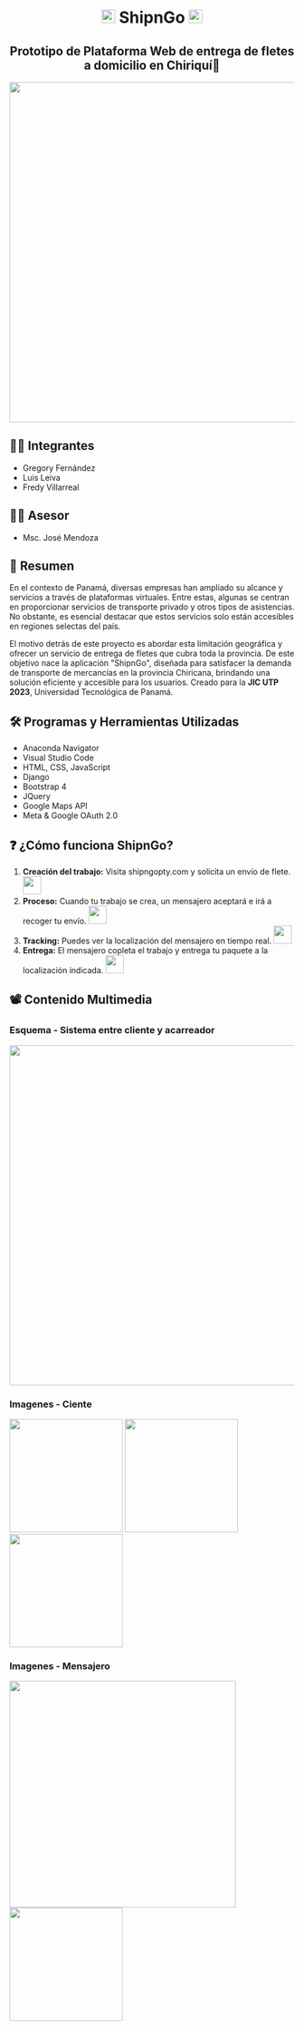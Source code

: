 <div align= "center">
  <h1><img src="https://cdn.discordapp.com/attachments/1059340932018864149/1148016787863130113/XX-chiriqui_province-modified.png" width="24px"> ShipnGo <img src="https://cdn.discordapp.com/attachments/1059340932018864149/1148016787863130113/XX-chiriqui_province-modified.png" width="24px"></h1>
</div>

<div align= "center">
  <h2>Prototipo de Plataforma Web de entrega de fletes a domicilio en Chiriquí🚚</h2>
  <img src="https://cdn.discordapp.com/attachments/1059340932018864149/1147983656430878781/image.png" width="600px">
</div>

## 👨‍💻 Integrantes

- Gregory Fernández
- Luis Leiva
- Fredy Villarreal

## 👨‍🏫 Asesor

- Msc. José Mendoza
  
## 📖 Resumen

En el contexto de Panamá, diversas empresas han ampliado su alcance y servicios a través de plataformas virtuales. Entre estas, algunas se centran en proporcionar servicios de transporte privado y otros tipos de asistencias. No obstante, es esencial destacar que estos servicios solo están accesibles en regiones selectas del país.

El motivo detrás de este proyecto es abordar esta limitación geográfica y ofrecer un servicio de entrega de fletes que cubra toda la provincia. De este objetivo nace la aplicación "ShipnGo", diseñada para satisfacer la demanda de transporte de mercancías en la provincia Chiricana, brindando una solución eficiente y accesible para los usuarios. Creado para la **JIC UTP 2023**, Universidad Tecnológica de Panamá.

## 🛠 Programas y Herramientas Utilizadas

- Anaconda Navigator
- Visual Studio Code
- HTML, CSS, JavaScript
- Django
- Bootstrap 4
- JQuery
- Google Maps API
- Meta & Google OAuth 2.0

## ❓ ¿Cómo funciona ShipnGo?

1. **Creación del trabajo:** Visita shipngopty.com y solicita un envío de flete. <img src="https://cdn.discordapp.com/attachments/1059340932018864149/1148018445850525716/image.png" width="32px">
2. **Proceso:** Cuando tu trabajo se crea, un mensajero aceptará e irá a recoger tu envío. <img src="https://cdn.discordapp.com/attachments/1059340932018864149/1148018461348462682/image.png" width="32px">
3. **Tracking:** Puedes ver la localización del mensajero en tiempo real. <img src="https://cdn.discordapp.com/attachments/1059340932018864149/1148018473843294288/image.png" width="32px">
4. **Entrega:** El mensajero copleta el trabajo y entrega tu paquete a la localización indicada. <img src="https://cdn.discordapp.com/attachments/1059340932018864149/1148018491727822948/image.png" width="32px">

## 📽 Contenido Multimedia

### Esquema - Sistema entre cliente y acarreador

<img src="https://cdn.discordapp.com/attachments/1059340932018864149/1148021316721586346/image.png" width="600px">

### Imagenes - Ciente

<span>
  <img src="https://cdn.discordapp.com/attachments/1059340932018864149/1148491327126913087/image.png" width="200px">
  <img src="https://cdn.discordapp.com/attachments/1059340932018864149/1148491342759084042/image.png" width="200px">
  <img src="https://cdn.discordapp.com/attachments/1059340932018864149/1148491354285035590/image.png" width="200px">
</span>

### Imagenes - Mensajero

<span>
  <img src="https://cdn.discordapp.com/attachments/1059340932018864149/1148491371397783602/image.png" width="400px">
  <img src="https://cdn.discordapp.com/attachments/1059340932018864149/1148491386484707389/image.png" width="200px">
</span>





